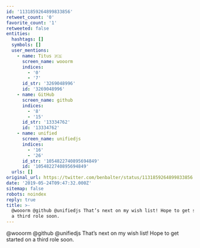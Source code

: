 ```yaml
---
id: '1131859264899833856'
retweet_count: '0'
favorite_count: '1'
retweeted: false
entities:
  hashtags: []
  symbols: []
  user_mentions:
    - name: Titus 🇵🇸
      screen_name: wooorm
      indices:
        - '0'
        - '7'
      id_str: '3269048996'
      id: '3269048996'
    - name: GitHub
      screen_name: github
      indices:
        - '8'
        - '15'
      id_str: '13334762'
      id: '13334762'
    - name: unified
      screen_name: unifiedjs
      indices:
        - '16'
        - '26'
      id_str: '1054822740895694849'
      id: '1054822740895694849'
  urls: []
original_url: https://twitter.com/benbalter/status/1131859264899833856
date: '2019-05-24T09:47:32.000Z'
sitemap: false
robots: noindex
reply: true
title: >-
  @wooorm @github @unifiedjs That’s next on my wish list! Hope to get started on
  a third role soon.
---
```


@wooorm @github @unifiedjs That’s next on my wish list! Hope to get started on a third role soon.